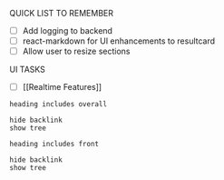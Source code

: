 QUICK LIST TO REMEMBER
- [ ] Add logging to backend 
- [ ] react-markdown for UI enhancements to resultcard
- [ ] Allow user to resize sections

UI TASKS
- [ ] [[Realtime Features]]
```tasks
heading includes overall

hide backlink
show tree
```

```tasks
heading includes front

hide backlink
show tree
```


